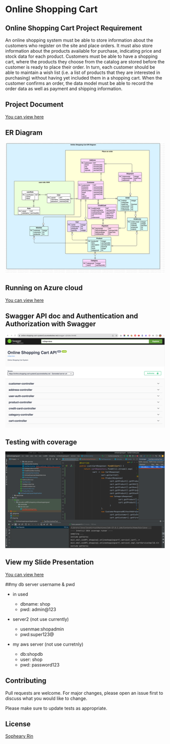 # Online Shopping Cart

## Online Shopping Cart Project Requirement
An online shopping system must be able to store information about the customers who register on the site and place orders. It must also store information about the products available for purchase, indicating price and stock data for each product. Customers must be able to have a shopping cart, where the products they choose from the catalog are stored before the customer is ready to place their order. In turn, each customer should be able to maintain a wish list (i.e. a list of products that they are interested in purchasing) without having yet included them in a shopping cart. When the customer confirms an order, the data model must be able to record the order data as well as payment and shipping information.

## Project Document
[You can view here](https://docs.google.com/document/d/1AV-mqagb8TgwLimpRCuCa5HLKwPKmpXSQSt0sJj11cs/edit)

## ER Diagram
![img.png](src/main/resources/static/images/SheinERD.jpg)

## Running on Azure cloud
[You can view here](https://online-shopping-cart-system2.azurewebsites.net/swagger-ui/index.html#/)

## Swagger API doc and Authentication and Authorization with Swagger
![img_2.png](img_2.png)

## Testing with coverage
![img_1.png](img_1.png)

## View my Slide Presentation
[You can view here](https://docs.google.com/presentation/d/1fes2vVBcIohEeU6ON1-hpZBLUW12eO4X/edit#slide=id.p21)

##my db server username & pwd
- in used
  - dbname: shop
  - pwd: admin@123

- server2 (not use currently)
  - usenmae:shopadmin
  - pwd:super123@

- my aws server (not use curretnly)
  - db:shopdb
  - user: shop
  - pwd: password123

## Contributing

Pull requests are welcome. For major changes, please open an issue first
to discuss what you would like to change.

Please make sure to update tests as appropriate.


## License
[Sopheary Rin](https://sophearyrin-dev.github.io/)